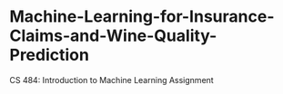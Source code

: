 # Machine-Learning-for-Insurance-Claims-and-Wine-Quality-Prediction
CS 484: Introduction to Machine Learning Assignment
